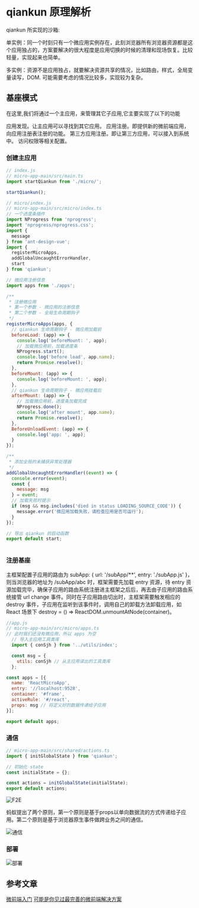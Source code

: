 # qiankun 原理解析

qiankun 所实现的沙箱:

单实例：同一个时刻只有一个微应用实例存在，此刻浏览器所有浏览器资源都是这个应用独占的，方案要解决的很大程度是应用切换的时候的清理和现场恢复。比较轻量，实现起来也简单。

多实例：资源不是应用独占，就要解决资源共享的情况，比如路由，样式，全局变量读写，DOM. 可能需要考虑的情况比较多，实现较为复杂。

## 基座模式

在这里,我们将通过一个主应用，来管理其它子应用,它主要实现了以下的功能

应用发现。让主应用可以寻找到其它应用。
应用注册。即提供新的微前端应用，向应用注册表注册的功能。
第三方应用注册。即让第三方应用，可以接入到系统中。
访问权限等相关配置。

### 创建主应用

```js
// index.js
// micro-app-main/src/main.ts
import startQiankun from './micro/';

startQiankun();

// micro/index.js
// micro-app-main/src/micro/index.ts
// 一个进度条插件
import NProgress from 'nprogress';
import 'nprogress/nprogress.css';
import {
  message
} from 'ant-design-vue';
import {
  registerMicroApps,
  addGlobalUncaughtErrorHandler,
  start
} from 'qiankun';

// 微应用注册信息
import apps from './apps';

/**
 * 注册微应用
 * 第一个参数 - 微应用的注册信息
 * 第二个参数 - 全局生命周期钩子
 */
registerMicroApps(apps, {
  // qiankun 生命周期钩子 - 微应用加载前
  beforeLoad: (app) => {
    console.log('beforeMount: ', app);
    // 加载微应用前，加载进度条
    NProgress.start();
    console.log('before load', app.name);
    return Promise.resolve();
  },
  beforeMount: (app) => {
    console.log('beforeMount: ', app);
  },
  // qiankun 生命周期钩子 - 微应用挂载后
  afterMount: (app) => {
    // 加载微应用前，进度条加载完成
    NProgress.done();
    console.log('after mount', app.name);
    return Promise.resolve();
  },
  BeforeUnloadEvent: (app) => {
    console.log('app: ', app);
  }
});

/**
 * 添加全局的未捕获异常处理器
 */
addGlobalUncaughtErrorHandler((event) => {
  console.error(event);
  const {
    message: msg
  } = event;
  // 加载失败时提示
  if (msg && msg.includes('died in status LOADING_SOURCE_CODE')) {
    message.error('微应用加载失败，请检查应用是否可运行');
  }
});

// 导出 qiankun 的启动函数
export default start;



```

### 注册基座

主框架配置子应用的路由为 subApp: { url: '/subApp/**', entry: './subApp.js' }，则当浏览器的地址为 /subApp/abc 时，框架需要先加载 entry 资源，待 entry 资源加载完毕，确保子应用的路由系统注册进主框架之后后，再去由子应用的路由系统接管 url change 事件。同时在子应用路由切出时，主框架需要触发相应的 destroy 事件，子应用在监听到该事件时，调用自己的卸载方法卸载应用，如 React 场景下 destroy = () => ReactDOM.unmountAtNode(container)。

```js
//app.js
// micro-app-main/src/micro/apps.ts
// 此时我们还没有微应用，所以 apps 为空
  // 导入主应用工具类库
  import { conSjh } from '../utils/index';

  const msg = {
    utils: conSjh // 从主应用读出的工具类库
  };

const apps = [{
  name: 'ReactMicroApp',
  entry: '//localhost:9528',
  container: '#frame',
  activeRule: '#/react',
  props: msg // 将定义好的数据传递给子应用
}];

export default apps;
```

### 通信

```js
// micro-app-main/src/shared/actions.ts
import { initGlobalState } from 'qiankun';

// 初始化 state
const initialState = {};

const actions = initGlobalState(initialState);
export default actions;
```

![F2E](https://tva1.sinaimg.cn/large/007S8ZIlgy1ghdqx9tha1j315i0lradq.jpg)

蚂蚁提出了两个原则，第一个原则是基于props以单向数据流的方式传递给子应用。第二个原则是基于浏览器原生事件做跨业务之间的通信。

![通信](https://tva1.sinaimg.cn/large/007S8ZIlgy1gh1vgs9rpbj310x0s1my8.jpg)

### 部署

![部署](https://tva1.sinaimg.cn/large/007S8ZIlgy1gha9zvov4oj30gf0a7aai.jpg)

## 参考文章

[微前端入门](https://juejin.im/post/5d8adb8ff265da5ba12cd173)
[可能是你见过最完善的微前端解决方案](https://zhuanlan.zhihu.com/p/78362028)